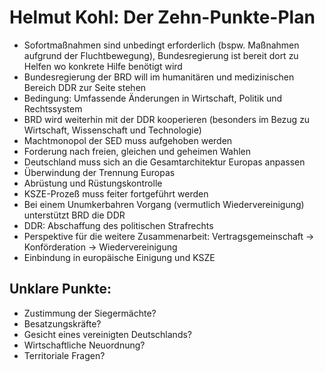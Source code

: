 Helmut Kohl: Der Zehn-Punkte-Plan
=================================

-   Sofortmaßnahmen sind unbedingt erforderlich
    (bspw. Maßnahmen aufgrund der Fluchtbewegung),
    Bundesregierung ist bereit dort zu Helfen wo
    konkrete Hilfe benötigt wird
-   Bundesregierung der BRD will im humanitären
    und medizinischen Bereich DDR zur Seite stehen
-   Bedingung: Umfassende Änderungen in Wirtschaft,
    Politik und Rechtssystem
-   BRD wird weiterhin mit der DDR kooperieren
    (besonders im Bezug zu Wirtschaft,
    Wissenschaft und Technologie)
-   Machtmonopol der SED muss aufgehoben werden
-   Forderung nach freien, gleichen und geheimen
    Wahlen
-   Deutschland muss sich an die Gesamtarchitektur
    Europas anpassen
-   Überwindung der Trennung Europas
-   Abrüstung und Rüstungskontrolle
-   KSZE-Prozeß muss feiter fortgeführt werden
-   Bei einem Unumkerbahren Vorgang (vermutlich
    Wiedervereinigung) unterstützt BRD die DDR
-   DDR: Abschaffung des politischen Strafrechts
-   Perspektive für die weitere Zusammenarbeit:
    Vertragsgemeinschaft → Konförderation →
    Wiedervereinigung
-   Einbindung in europäische Einigung und KSZE

Unklare Punkte:
---------------

-   Zustimmung der Siegermächte?
-   Besatzungskräfte?
-   Gesicht eines vereinigten Deutschlands?
-   Wirtschaftliche Neuordnung?
-   Territoriale Fragen?


